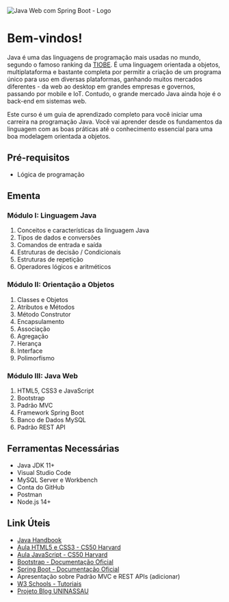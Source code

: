 ![Java Web com Spring Boot - Logo](https://user-images.githubusercontent.com/83607914/201498305-581cbcce-7ff1-4453-a055-aaa8ac556b7c.gif)

# Bem-vindos!

Java é uma das linguagens de programação mais usadas no mundo, segundo o famoso ranking da [TIOBE](https://www.tiobe.com/tiobe-index/). É uma linguagem orientada a objetos, multiplataforma e bastante completa por permitir a criação de um programa único para uso em diversas plataformas, ganhando muitos mercados diferentes - da web ao desktop em grandes empresas e governos, passando por mobile e IoT. Contudo, o grande mercado Java ainda hoje é o back-end em sistemas web.

Este curso é um guia de aprendizado completo para você iniciar uma carreira na programação Java. Você vai aprender desde os fundamentos da linguagem com as boas práticas até o conhecimento essencial para uma boa modelagem orientada a objetos.

## Pré-requisitos

* Lógica de programação

## Ementa

### Módulo I: Linguagem Java

1. Conceitos e características da linguagem Java
2. Tipos de dados e conversões
3. Comandos de entrada e saída
4. Estruturas de decisão / Condicionais
5. Estruturas de repetição
6. Operadores lógicos e aritméticos

### Módulo II: Orientação a Objetos

1. Classes e Objetos
2. Atributos e Métodos
3. Método Construtor
4. Encapsulamento
5. Associação 
6. Agregação
7. Herança
8. Interface
9. Polimorfismo

### Módulo III: Java Web

1. HTML5, CSS3 e JavaScript
2. Bootstrap
3. Padrão MVC
4. Framework Spring Boot
5. Banco de Dados MySQL
6. Padrão REST API

## Ferramentas Necessárias

* Java JDK 11+
* Visual Studio Code
* MySQL Server e Workbench
* Conta do GitHub
* Postman
* Node.js 14+

## Link Úteis

* [Java Handbook](https://www.freecodecamp.org/news/the-java-handbook/)
* [Aula HTML5 e CSS3 - CS50 Harvard](https://cs50.harvard.edu/web/2020/weeks/0/)
* [Aula JavaScript - CS50 Harvard](https://cs50.harvard.edu/web/2020/weeks/5/)
* [Bootstrap - Documentação Oficial](https://getbootstrap.com/)
* [Spring Boot - Documentação Oficial](https://spring.io/)
* Apresentação sobre Padrão MVC e REST APIs (adicionar)
* [W3 Schools - Tutoriais](https://www.w3schools.com/)
* [Projeto Blog UNINASSAU](https://github.com/alexandresjunior/blog-uninassau)
